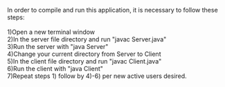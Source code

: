 In order to compile and run this application, it is necessary to follow these steps:<br />
<br />
1)Open a new terminal window <br />
2)In the server file directory and run "javac Server.java" <br />
3)Run the server with "java Server" <br />
4)Change your current directory from Server to Client <br />
5)In the client file directory and run "javac Client.java" <br />
6)Run the client with "java Client" <br />
7)Repeat steps 1) follow by 4)-6) per new active users desired. <br />
